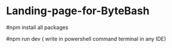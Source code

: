 # Landing-page-for-ByteBash

#npm install all packages

#npm run dev ( write in powershell command terminal in any IDE)
